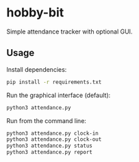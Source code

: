 # hobby-bit

Simple attendance tracker with optional GUI.

## Usage

Install dependencies:

```bash
pip install -r requirements.txt
```

Run the graphical interface (default):

```bash
python3 attendance.py
```

Run from the command line:

```bash
python3 attendance.py clock-in
python3 attendance.py clock-out
python3 attendance.py status
python3 attendance.py report
```
